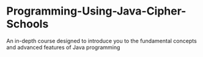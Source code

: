 # Programming-Using-Java-Cipher-Schools
An in-depth course designed to introduce you to the fundamental concepts and advanced features of Java programming
